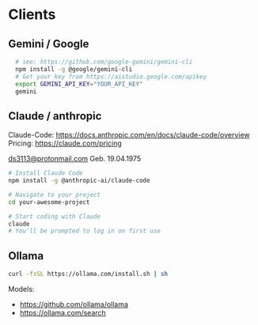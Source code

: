 
# Clients

## Gemini / Google

```sh
  # see: https://github.com/google-gemini/gemini-cli
  npm install -g @google/gemini-cli
  # Get your key from https://aistudio.google.com/apikey
  export GEMINI_API_KEY="YOUR_API_KEY"
  gemini
```

## Claude / anthropic

Claude-Code: https://docs.anthropic.com/en/docs/claude-code/overview
Pricing: https://claude.com/pricing

ds3113@protonmail.com
Geb. 19.04.1975


```sh
# Install Claude Code
npm install -g @anthropic-ai/claude-code

# Navigate to your project
cd your-awesome-project

# Start coding with Claude
claude
# You'll be prompted to log in on first use
```
## Ollama

```sh
curl -fsSL https://ollama.com/install.sh | sh
```
Models:
  - https://github.com/ollama/ollama
  - https://ollama.com/search

